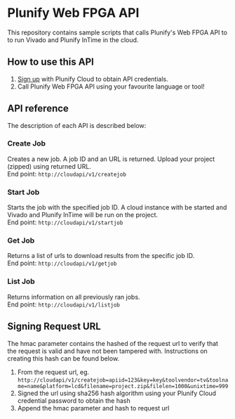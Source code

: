 # Plunify Web FPGA API
This repository contains sample scripts that calls Plunify's Web FPGA API to to run Vivado and Plunify InTime in the cloud. 

## How to use this API
1. [Sign up](https://cloud.plunify.com/register) with Plunify Cloud to obtain API credentials.
2. Call Plunify Web FPGA API using your favourite language or tool!

## API reference
The description of each API is described below:


### Create Job

Creates a new job. A job ID and an URL is returned. Upload your project (zipped) using returned URL.  
End point: `http://cloudapi/v1/createjob`


### Start Job

Starts the job with the specified job ID. A cloud instance with be started and Vivado and Plunify InTime will be run on the project.  
End point: `http://cloudapi/v1/startjob`


### Get Job

Returns a list of urls to download results from the specific job ID.  
End point: `http://cloudapi/v1/getjob`


### List Job

Returns information on all previously ran jobs.  
End point: `http://cloudapi/v1/listjob`


## Signing Request URL
The hmac parameter contains the hashed of the request url to verify that the request is valid and have not been tampered with. Instructions on creating this hash can be found below.

1. From the request url, eg. `http://cloudapi/v1/createjob=apiid=123&key=key&toolvendor=tv&toolname=name&platform=lcd&filename=project.zip&filelen=1000&unixtime=999`
2. Signed the url using sha256 hash algorithm using your Plunify Cloud credential password to obtain the hash
3. Append the hmac parameter and hash to request url